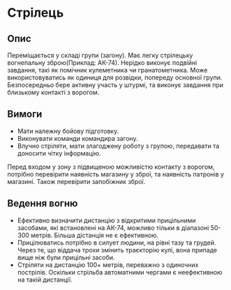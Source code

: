 # Cтрілець

## Опис

Переміщається у складі групи (загону). Має легку стрілецьку вогнепальну зброю(Приклад: АК-74). Нерідко виконує подвійні завдання, такі як помічник кулеметника чи гранатометника. Може використовуватись як одиниця для розвідки, попереду основної групи. Безпосередньо бере активну участь у штурмі, та виконує завдання при близькому контакті з ворогом. 

## Вимоги
- Мати належну бойову підготовку.
- Виконувати команди командира загону.
- Влучно стріляти, мати злагоджену роботу з групою, передавати та доносити чітку інформацію.
  
Перед  входом у зону з підвищеною можливістю контакту з ворогом, потрібно перевірити наявність магазину у зброї, та наявність патронів у магазині. Також перевірити запобіжник зброї. 

## Ведення вогню
- Ефективно визначити  дистанцію з відкритими прицільними засобами, які встановлені на АК-74, можливо  тільки в діапазоні  50-300 метрів. Більша дістанція не є ефективною.
- Прицілюватись потрібно в силует людини, на рівні тазу та грудей. Через те, що віддача трохи змінить траєкторію кулі, вона припаде вище ніж були прицільні засоби.
- Стріляти на дистанцію 100+ метрів, переважно з одиночних пострілів. Оскільки стрільба автоматними чергами є неефективною на такій дистанції.

